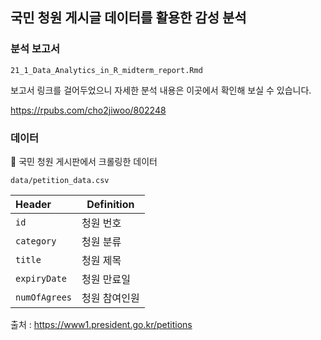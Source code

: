 ## 국민 청원 게시글 데이터를 활용한 감성 분석

### 분석 보고서 

`21_1_Data_Analytics_in_R_midterm_report.Rmd`

보고서 링크를 걸어두었으니 자세한 분석 내용은 이곳에서 확인해 보실 수 있습니다.

https://rpubs.com/cho2jiwoo/802248

### 데이터

📁 국민 청원 게시판에서 크롤링한 데이터

`data/petition_data.csv`

| Header        | Definition    |
| :------------ | ------------- |
| `id`          | 청원 번호     |
| `category`    | 청원 분류     |
| `title`       | 청원 제목     |
| `expiryDate`  | 청원 만료일   |
| `numOfAgrees` | 청원 참여인원 |

출처 : https://www1.president.go.kr/petitions

